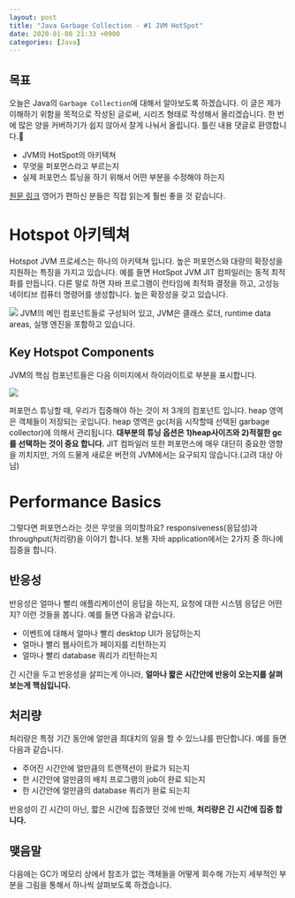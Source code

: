 ```yaml
---
layout: post
title: "Java Garbage Collection - #1 JVM HotSpot"
date: 2020-01-08 21:33 +0900
categories: [Java]
---
```


## 목표
오늘은 Java의 `Garbage Collection`에 대해서 알아보도록 하겠습니다.
이 글은 제가 이해하기 위함을 목적으로 작성된 글로써, 시리즈 형태로 작성해서 올리겠습니다. 한 번에 많은 양을 커버하기가 쉽지 않아서 잘게 나눠서 올립니다. 틀린 내용 댓글로 환영합니다.🐶

- JVM의 HotSpot의 아키텍쳐
- 무엇을 퍼포먼스라고 부르는지
- 실제 퍼포먼스 튜닝을 하기 위해서 어떤 부분을 수정해야 하는지


[원문 링크](https://www.oracle.com/webfolder/technetwork/tutorials/obe/java/gc01/index.html) 영어가 편하신 분들은 직접 읽는게 훨씬 좋을 것 같습니다.


# Hotspot 아키텍쳐

Hotspot JVM 프로세스는 하나의 아키텍쳐 입니다. 높은 퍼포먼스와 대량의 확장성을 지원하는 특징을 가지고 있습니다.
예를 들면 HotSpot JVM JIT 컴파일러는 동적 최적화를 만듭니다. 다른 말로 하면 자바 프로그램이 런타임에 최적화 결정을 하고, 고성능 네이티브 컴퓨터 명령어를 생성합니다. 높은 확장성을 갖고 있습니다.


![](https://www.oracle.com/webfolder/technetwork/tutorials/obe/java/gc01/images/gcslides/Slide1.png)
JVM의 메인 컴포넌트들로 구성되어 있고, JVM은 클래스 로더, runtime data areas, 실행 엔진을 포함하고 있습니다.

## Key Hotspot Components
JVM의 핵심 컴포넌트들은 다음 이미지에서 하이라이트로 부분을 표시합니다.

![](https://www.oracle.com/webfolder/technetwork/tutorials/obe/java/gc01/images/gcslides/Slide2.png)

퍼포먼스 튜닝할 때, 우리가 집중해야 하는 것이 저 3개의 컴포넌트 입니다. heap 영역은 객체들이 저장되는 곳입니다. heap 영역은 gc(처음 시작할때 선택된 garbage collector)에 의해서 관리됩니다. **대부분의 튜닝 옵션은 1)heap사이즈와 2)적절한 gc를 선택하는 것이 중요 합니다.** JIT 컴파일러 또한 퍼포먼스에 매우 대단히 중요한 영향을 끼치지만, 거의 드물게 새로운 버전의 JVM에서는 요구되지 않습니다.(고려 대상 아님)

# Performance Basics 
그렇다면 퍼포먼스라는 것은 무엇을 의미할까요? responsiveness(응답성)과 throughput(처리량)을 이야기 합니다. 보통 자바 application에서는 2가지 중 하나에 집중을 합니다.


## 반응성
반응성은 얼마나 빨리 애플리케이션이 응답을 하는지, 요청에 대한 시스템 응답은 어떤지? 이런 것들을 봅니다. 예를 들면 다음과 같습니다.

- 이벤트에 대해서 얼마나 빨리 desktop UI가 응답하는지
- 얼마나 빨리 웹사이트가 페이지를 리턴하는지
- 얼마나 빨리 database 쿼리가 리턴하는지

긴 시간을 두고 반응성을 살피는게 아니라, __얼마나 짧은 시간안에 반응이 오는지를 살펴보는게 핵심입니다.__

## 처리량
처리량은 특정 기간 동안에 얼만큼 최대치의 일을 할 수 있느냐를 판단합니다. 예를 들면 다음과 같습니다.

- 주어진 시간안에 얼만큼의 트랜잭션이 완료가 되는지
- 한 시간안에 얼만큼의 배치 프로그램의 job이 완료 되는지
- 한 시간안에 얼만큼의 database 쿼리가 완료 되는지 

반응성이 긴 시간이 아닌, 짧은 시간에 집중했던 것에 반해, **처리량은 긴 시간에 집중 합니다.** 


## 맺음말
다음에는 GC가 메모리 상에서 참조가 없는 객체들을 어떻게 회수해 가는지 세부적인 부분을 그림을 통해서 하나씩 살펴보도록 하겠습니다.
